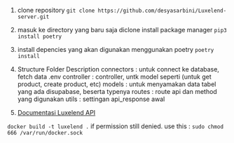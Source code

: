 1. clone repository
   `git clone https://github.com/desyasarbini/Luxelend-server.git`

2. masuk ke directory yang baru saja diclone
   install package manager
   `pip3 install poetry`

3. install depencies yang akan digunakan menggunakan poetry
   `poetry install`

4. Structure Folder Description
   connectors : untuk connect ke database, fetch data .env
   controller : controller, untk model seperti (untuk get product, create product, etc)
   models : untuk menyamakan data tabel yang ada disupabase, beserta typenya
   routes : route api dan method yang digunakan
   utils : settingan api_response awal

5. [Documentasi Luxelend API](https://documenter.getpostman.com/view/32144902/2sA3e1AV8d)

`docker build -t luxelend .`
if permission still denied. use this :
`sudo chmod 666 /var/run/docker.sock`

